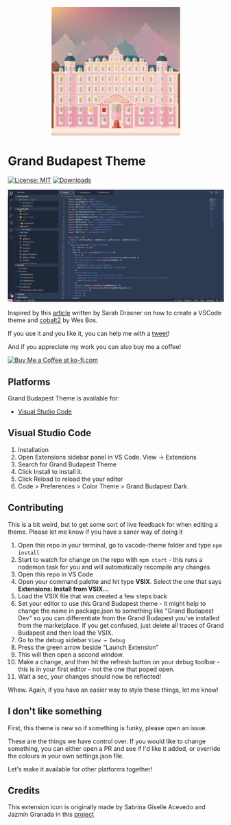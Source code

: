 <p align="center">
  <img alt="Grand Budapest Theme icon" src="https://raw.githubusercontent.com/lucbpz/grand-budapest-theme/master/vscode-theme/grand-budapest-icon.jpg" width="300" />
</p>

# Grand Budapest Theme

[![License: MIT](https://img.shields.io/badge/License-MIT-blue.svg)](https://opensource.org/licenses/MIT)
[![Downloads](https://badges.ml/dt/grand-budapest-theme)](https://badges.ml/#grand-budapest-theme)


<p align="center">
  <img alt="Grand Budapest Theme screenshot" src="https://raw.githubusercontent.com/lucbpz/grand-budapest-theme/master/vscode-theme/grand-budapest-screenshot.png" width="720" />
</p>

Inspired by this [article](https://css-tricks.com/creating-a-vs-code-theme/) written by Sarah Drasner on how to create a VSCode theme and [cobalt2](https://github.com/wesbos/cobalt2) by Wes Bos.

If you use it and you like it, you can help me with a [tweet](https://twitter.com/intent/tweet?text=Hi!%20I'm%20using%20a%20VSCode%20theme%20based%20on%20The%20Grand%20Budapest%20Hotel%20movie%20and%20it's%20awesome!&hashtags=GrandBudapestTheme&via=this__lucas)!

And if you appreciate my work you can also buy me a coffee!

<a href='https://ko-fi.com/thislucas' target='_blank'><img height='36' style='border:0px;height:36px;' src='https://cdn.ko-fi.com/cdn/kofi1.png?v=2' border='0' alt='Buy Me a Coffee at ko-fi.com' /></a>

## Platforms

Grand Budapest Theme is available for:

- [Visual Studio Code](https://marketplace.visualstudio.com/items?itemName=thislucas.grand-budapest-theme)



## Visual Studio Code

1. Installation
2. Open Extensions sidebar panel in VS Code. View → Extensions
3. Search for Grand Budapest Theme
4. Click Install to install it.
5. Click Reload to reload the your editor
6. Code > Preferences > Color Theme > Grand Budapest Dark.



## Contributing
This is a bit weird, but to get some sort of live feedback for when editing a theme. Please let me know if you have a saner way of doing it

1. Open this repo in your terminal, go to vscode-theme folder and type `npm install`
1. Start to watch for change on the repo with `npm start` - this runs a nodemon task for you and will automatically recompile any changes
1. Open this repo in VS Code
1. Open your command palette and hit type **VSIX**. Select the one that says **Extensions: Install from VSIX...**
1. Load the VSIX file that was created a few steps back
1. Set your editor to use _this_ Grand Budapest theme - it might help to change the name in package.json to something like "Grand Budapest Dev" so you can differentiate from the Grand Budapest you've installed from the marketplace. If you get confused, just delete all traces of Grand Budapest and then load the VSIX.
1. Go to the debug sidebar `View → Debug`
1. Press the green arrow beside "Launch Extension"
1. This will then open a second window.
1. Make a change, and then hit the refresh button on your debug toolbar - this is in your first editor - not the one that poped open.
1. Wait a sec, your changes should now be reflected!

Whew. Again, if you have an easier way to style these things, let me know!

## I don't like something

First, this theme is new so if something is funky, please open an issue.

These are the things we have control over. If you would like to change something, you can either open a PR and see if I'd like it added, or override the colours in your own settings.json file.

Let's make it available for other platforms together!

## Credits
This extension icon is originally made by Sabrina Giselle Acevedo and Jazmín Granada in this [project](http://portfolios.aiga.org/gallery/19044371/Titles-The-Grand-Budapest-Hotel)
